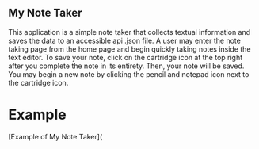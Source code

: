 ## My Note Taker

This application is a simple note taker that collects textual information and saves the data to an accessible api .json file.
A user may enter the note taking page from the home page and begin quickly taking notes inside the text editor.
To save your note, click on the cartridge icon at the top right after you complete the note in its entirety.
Then, your note will be saved. You may begin a new note by clicking the pencil and notepad icon next to the cartridge icon.

# Example

[Example of My Note Taker](
